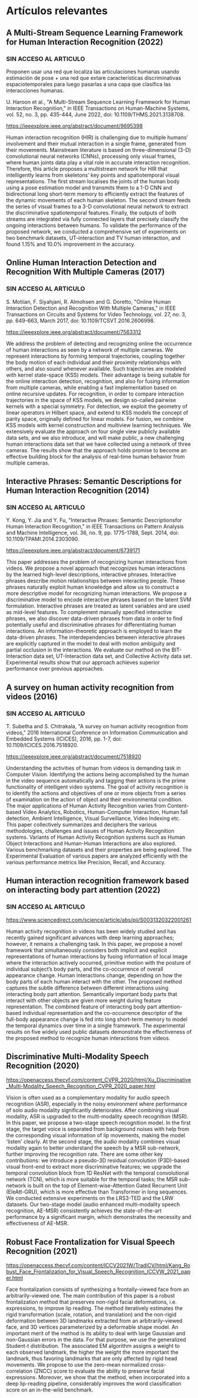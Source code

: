 
# Artículos relevantes


## A Multi-Stream Sequence Learning Framework for Human Interaction Recognition (2022)
### SIN ACCESO AL ARTICULO

Proponen usar una red que localiza las articulaciones humanas usando estimación de pose + una red que extare características discriminativas espaciotemporales para luego pasarlas a una capa que clasifica las interacciones humanas.

U. Haroon et al., "A Multi-Stream Sequence Learning Framework for Human Interaction Recognition," in IEEE Transactions on Human-Machine Systems, vol. 52, no. 3, pp. 435-444, June 2022, doi: 10.1109/THMS.2021.3138708.

https://ieeexplore.ieee.org/abstract/document/9695398

Human interaction recognition (HIR) is challenging due to multiple humans’ involvement and their mutual interaction in a single frame, generated from their movements. Mainstream literature is based on three-dimensional (3-D) convolutional neural networks (CNNs), processing only visual frames, where human joints data play a vital role in accurate interaction recognition. Therefore, this article proposes a multistream network for HIR that intelligently learns from skeletons’ key points and spatiotemporal visual representations. The first stream localises the joints of the human body using a pose estimation model and transmits them to a 1-D CNN and bidirectional long short-term memory to efficiently extract the features of the dynamic movements of each human skeleton. The second stream feeds the series of visual frames to a 3-D convolutional neural network to extract the discriminative spatiotemporal features. Finally, the outputs of both streams are integrated via fully connected layers that precisely classify the ongoing interactions between humans. To validate the performance of the proposed network, we conducted a comprehensive set of experiments on two benchmark datasets, UT-interaction and TV human interaction, and found 1.15% and 10.0% improvement in the accuracy.


## Online Human Interaction Detection and Recognition With Multiple Cameras (2017)
### SIN ACCESO AL ARTICULO

S. Motiian, F. Siyahjani, R. Almohsen and G. Doretto, "Online Human Interaction Detection and Recognition With Multiple Cameras," in IEEE Transactions on Circuits and Systems for Video Technology, vol. 27, no. 3, pp. 649-663, March 2017, doi: 10.1109/TCSVT.2016.2606998.

https://ieeexplore.ieee.org/abstract/document/7563312

We address the problem of detecting and recognizing online the occurrence of human interactions as seen by a network of multiple cameras. We represent interactions by forming temporal trajectories, coupling together the body motion of each individual and their proximity relationships with others, and also sound whenever available. Such trajectories are modeled with kernel state-space (KSS) models. Their advantage is being suitable for the online interaction detection, recognition, and also for fusing information from multiple cameras, while enabling a fast implementation based on online recursive updates. For recognition, in order to compare interaction trajectories in the space of KSS models, we design so-called pairwise kernels with a special symmetry. For detection, we exploit the geometry of linear operators in Hilbert space, and extend to KSS models the concept of parity space, originally defined for linear models. For fusion, we combine KSS models with kernel construction and multiview learning techniques. We extensively evaluate the approach on four single view publicly available data sets, and we also introduce, and will make public, a new challenging human interactions data set that we have collected using a network of three cameras. The results show that the approach holds promise to become an effective building block for the analysis of real-time human behavior from multiple cameras.


## Interactive Phrases: Semantic Descriptions for Human Interaction Recognition (2014)
### SIN ACCESO AL ARTICULO

Y. Kong, Y. Jia and Y. Fu, "Interactive Phrases: Semantic Descriptionsfor Human Interaction Recognition," in IEEE Transactions on Pattern Analysis and Machine Intelligence, vol. 36, no. 9, pp. 1775-1788, Sept. 2014, doi: 10.1109/TPAMI.2014.2303090.

https://ieeexplore.ieee.org/abstract/document/6739171

This paper addresses the problem of recognizing human interactions from videos. We propose a novel approach that recognizes human interactions by the learned high-level descriptions, interactive phrases. Interactive phrases describe motion relationships between interacting people. These phrases naturally exploit human knowledge and allow us to construct a more descriptive model for recognizing human interactions. We propose a discriminative model to encode interactive phrases based on the latent SVM formulation. Interactive phrases are treated as latent variables and are used as mid-level features. To complement manually specified interactive phrases, we also discover data-driven phrases from data in order to find potentially useful and discriminative phrases for differentiating human interactions. An information-theoretic approach is employed to learn the data-driven phrases. The interdependencies between interactive phrases are explicitly captured in the model to deal with motion ambiguity and partial occlusion in the interactions. We evaluate our method on the BIT-Interaction data set, UT-Interaction data set, and Collective Activity data set. Experimental results show that our approach achieves superior performance over previous approaches.


## A survey on human activity recognition from videos (2016)
### SIN ACCESO AL ARTICULO

T. Subetha and S. Chitrakala, "A survey on human activity recognition from videos," 2016 International Conference on Information Communication and Embedded Systems (ICICES), 2016, pp. 1-7, doi: 10.1109/ICICES.2016.7518920.

https://ieeexplore.ieee.org/abstract/document/7518920


Understanding the activities of human from videos is demanding task in Computer Vision. Identifying the actions being accomplished by the human in the video sequence automatically and tagging their actions is the prime functionality of intelligent video systems. The goal of activity recognition is to identify the actions and objectives of one or more objects from a series of examination on the action of object and their environmental condition. The major applications of Human Activity Recognition varies from Content-based Video Analytics, Robotics, Human-Computer Interaction, Human fall detection, Ambient Intelligence, Visual Surveillance, Video Indexing etc. This paper collectively summarizes and deciphers the various methodologies, challenges and issues of Human Activity Recognition systems. Variants of Human Activity Recognition systems such as Human Object Interactions and Human-Human Interactions are also explored. Various benchmarking datasets and their properties are being explored. The Experimental Evaluation of various papers are analyzed efficiently with the various performance metrics like Precision, Recall, and Accuracy.


## Human interaction recognition framework based on interacting body part attention (2022)
### SIN ACCESO AL ARTICULO

https://www.sciencedirect.com/science/article/abs/pii/S0031320322001261

Human activity recognition in videos has been widely studied and has recently gained significant advances with deep learning approaches; however, it remains a challenging task. In this paper, we propose a novel framework that simultaneously considers both implicit and explicit representations of human interactions by fusing information of local image where the interaction actively occurred, primitive motion with the posture of individual subject’s body parts, and the co-occurrence of overall appearance change. Human interactions change, depending on how the body parts of each human interact with the other. The proposed method captures the subtle difference between different interactions using interacting body part attention. Semantically important body parts that interact with other objects are given more weight during feature representation. The combined feature of interacting body part attention-based individual representation and the co-occurrence descriptor of the full-body appearance change is fed into long short-term memory to model the temporal dynamics over time in a single framework. The experimental results on five widely used public datasets demonstrate the effectiveness of the proposed method to recognize human interactions from videos.


## Discriminative Multi-Modality Speech Recognition (2020)
https://openaccess.thecvf.com/content_CVPR_2020/html/Xu_Discriminative_Multi-Modality_Speech_Recognition_CVPR_2020_paper.html

Vision is often used as a complementary modality for audio speech recognition (ASR), especially in the noisy environment where performance of solo audio modality significantly deteriorates. After combining visual modality, ASR is upgraded to the multi-modality speech recognition (MSR). In this paper, we propose a two-stage speech recognition model. In the first stage, the target voice is separated from background noises with help from the corresponding visual information of lip movements, making the model 'listen' clearly. At the second stage, the audio modality combines visual modality again to better understand the speech by a MSR sub-network, further improving the recognition rate. There are some other key contributions: we introduce a pseudo-3D residual convolution (P3D)-based visual front-end to extract more discriminative features; we upgrade the temporal convolution block from 1D ResNet with the temporal convolutional network (TCN), which is more suitable for the temporal tasks; the MSR sub-network is built on the top of Element-wise-Attention Gated Recurrent Unit (EleAtt-GRU), which is more effective than Transformer in long sequences. We conducted extensive experiments on the LRS3-TED and the LRW datasets. Our two-stage model (audio enhanced multi-modality speech recognition, AE-MSR) consistently achieves the state-of-the-art performance by a significant margin, which demonstrates the necessity and effectiveness of AE-MSR.



## Robust Face Frontalization for Visual Speech Recognition (2021)

https://openaccess.thecvf.com/content/ICCV2021W/TradiCV/html/Kang_Robust_Face_Frontalization_for_Visual_Speech_Recognition_ICCVW_2021_paper.html

Face frontalization consists of synthesizing a frontally-viewed face from an arbitrarily-viewed one. The main contribution of this paper is a robust frontalization method that preserves non-rigid facial deformations, i.e. expressions, to improve lip reading. The method iteratively estimates the rigid transformation (scale, rotation, and translation) and the non-rigid deformation between 3D landmarks extracted from an arbitrarily-viewed face, and 3D vertices parameterized by a deformable shape model. An important merit of the method is its ability to deal with large Gaussian and non-Gaussian errors in the data. For that purpose, we use the generalized Student-t distribution. The associated EM algorithm assigns a weight to each observed landmark, the higher the weight the more important the landmark, thus favoring landmarks that are only affected by rigid head movements. We propose to use the zero-mean normalized cross-correlation (ZNCC) score to evaluate the ability to preserve facial expressions. Moreover, we show that the method, when incorporated into a deep lip-reading pipeline, considerably improves the word classification score on an in-the-wild benchmark.


